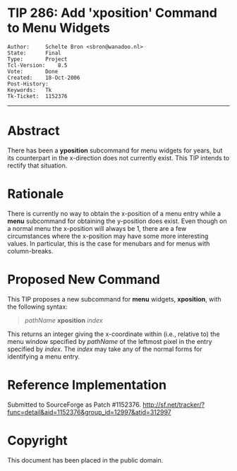 # TIP 286: Add 'xposition' Command to Menu Widgets
	Author:		Schelte Bron <sbron@wanadoo.nl>
	State:		Final
	Type:		Project
	Tcl-Version:	8.5
	Vote:		Done
	Created:	18-Oct-2006
	Post-History:	
	Keywords:	Tk
	Tk-Ticket:	1152376
-----

# Abstract

There has been a **yposition** subcommand for menu widgets for years, but
its counterpart in the x-direction does not currently exist. This TIP intends
to rectify that situation.

# Rationale

There is currently no way to obtain the x-position of a menu entry while a
**menu** subcommand for obtaining the y-position does exist. Even though on
a normal menu the x-position will always be 1, there are a few circumstances
where the x-position may have some more interesting values. In particular,
this is the case for menubars and for menus with column-breaks.

# Proposed New Command

This TIP proposes a new subcommand for **menu** widgets, **xposition**,
with the following syntax:

 > _pathName_ **xposition** _index_

This returns an integer giving the x-coordinate within \(i.e., relative to\) the
menu window specified by _pathName_ of the leftmost pixel in the entry
specified by _index_. The _index_ may take any of the normal forms for
identifying a menu entry.

# Reference Implementation

Submitted to SourceForge as Patch \#1152376.
<http://sf.net/tracker/?func=detail&aid=1152376&group_id=12997&atid=312997> 

# Copyright

This document has been placed in the public domain.

